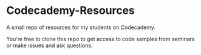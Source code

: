 # Codecademy-Resources
A small repo of resources for my students on Codecademy.

You're free to clone this repo to get access to code samples from seminars or make issues and ask questions.

